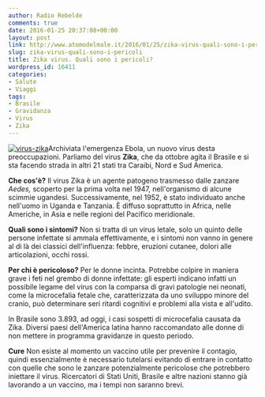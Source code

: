 ```yaml
---
author: Radio Rebelde
comments: true
date: 2016-01-25 20:37:08+00:00
layout: post
link: http://www.atomodelmale.it/2016/01/25/zika-virus-quali-sono-i-pericoli/
slug: zika-virus-quali-sono-i-pericoli
title: Zika virus. Quali sono i pericoli?
wordpress_id: 16411
categories:
- Salute
- Viaggi
tags:
- Brasile
- Gravidanza
- Virus
- Zika
---
```


[![virus-zika](http://www.atomodelmale.it/wp-content/uploads/2016/01/virus-zika-300x211.png)](http://www.atomodelmale.it/2016/01/25/zika-virus-quali-sono-i-pericoli/virus-zika/)Archiviata l'emergenza Ebola, un nuovo virus desta preoccupazioni. Parliamo del virus **Zika**, che da ottobre agita il Brasile e si sta facendo strada in altri 21 stati tra Caraibi, Nord e Sud America.

**Che cos'è?**
Il virus Zika è un agente patogeno trasmesso dalle zanzare _Aedes,_ scoperto per la prima volta nel 1947, nell'organismo di alcune scimmie ugandesi. Successivamente, nel 1952, è stato individuato anche nell'uomo in Uganda e Tanzania. È diffuso soprattutto in Africa, nelle Americhe, in Asia e nelle regioni del Pacifico meridionale.

**Quali sono i sintomi?**
Non si tratta di un virus letale, solo un quinto delle persone infettate si ammala effettivamente, e i sintomi non vanno in genere al di là dei classici dell'influenza: febbre, eruzioni cutanee, dolori alle articolazioni, occhi rossi.



**Per chi è pericoloso?**
Per le donne incinta. Potrebbe colpire in maniera grave i feti nel grembo di donne infettate: gli esperti indicano infatti un possibile legame del virus con la comparsa di gravi patologie nei neonati, come la microcefalia fetale che, caratterizzata da uno sviluppo minore del cranio, può determinare seri ritardi cognitivi e problemi alla vista e all'udito.

In Brasile sono 3.893, ad oggi, i casi sospetti di microcefalia causata da Zika. Diversi paesi dell'America latina hanno raccomandato alle donne di non mettere in programma gravidanze in questo periodo.

**Cure**
Non esiste al momento un vaccino utile per prevenire il contagio, quindi essenzialmente è necessario tutelarsi evitando di entrare in contatto con quelle che sono le zanzare potenzialmente pericolose che potrebbero iniettare il virus. Ricercatori di Stati Uniti, Brasile e altre nazioni stanno già lavorando a un vaccino, ma i tempi non saranno brevi.
